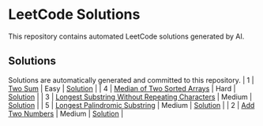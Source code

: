 # LeetCode Solutions

This repository contains automated LeetCode solutions generated by AI.

## Solutions

Solutions are automatically generated and committed to this repository.
| 1 | [Two Sum](https://leetcode.com/problems/two-sum/) | Easy | [Solution](easy\1-two-sum.js) |
| 4 | [Median of Two Sorted Arrays](https://leetcode.com/problems/median-of-two-sorted-arrays/) | Hard | [Solution](hard\4-median-of-two-sorted-arrays.py) |
| 3 | [Longest Substring Without Repeating Characters](https://leetcode.com/problems/longest-substring-without-repeating-characters/) | Medium | [Solution](medium\3-longest-substring-without-repeating-characters.py) |
| 5 | [Longest Palindromic Substring](https://leetcode.com/problems/longest-palindromic-substring/) | Medium | [Solution](medium\5-longest-palindromic-substring.py) |
| 2 | [Add Two Numbers](https://leetcode.com/problems/add-two-numbers/) | Medium | [Solution](medium\2-add-two-numbers.py) |
